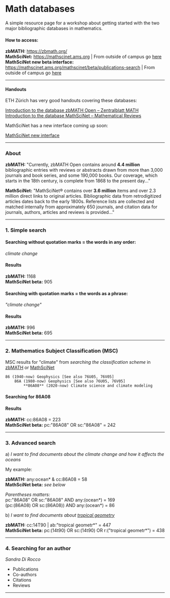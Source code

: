 # Math databases

A simple resource page for a workshop about getting started with the two major bibliographic databases in mathematics.

#### How to access:

**zbMATH:** https://zbmath.org/    
**MathSciNet:** https://mathscinet.ams.org   |   From outside of campus go [here](https://focus.lib.kth.se/login?URL=https://www.ams.org/mathscinet/)     
**MathSciNet new beta interface:** https://mathscinet.ams.org/mathscinet/beta/publications-search   |   From outside of campus go [here](https://focus.lib.kth.se/login?url=https://mathscinet.ams.org/mathscinet/beta/publications-search)

---

#### Handouts   

ETH Zürich has very good handouts covering these databases:    

[Introduction to the database zbMATH Open – Zentralblatt MATH](https://github.com/awandahl/math/blob/main/ETH_2022-03-11-ZentralblattMATH_Handout_EN.pdf)    
[Introduction to the database MathSciNet – Mathematical Reviews](https://github.com/awandahl/math/blob/main/ETH_2022-03-11-MathSciNet_Handout_EN.pdf)

MathSciNet has a new interface coming up soon:    

[MathSciNet new interface](https://www.ams.org/publications/msn-quickstart-guide.pdf)

---
### About

**zbMATH:** "Currently, zbMATH Open contains around **4.4 million** bibliographic entries with reviews or abstracts drawn from more than 3,000 journals and book series, and some 190,000 books. Our coverage, which starts in the 18th century, is complete from 1868 to the present day..."    

**MathSciNet:** "MathSciNet® contains over **3.6 million** items and over 2.3 million direct links to original articles. Bibliographic data from retrodigitized articles dates back to the early 1800s. Reference lists are collected and matched internally from approximately 650 journals, and citation data for journals, authors, articles and reviews is provided..."    

---

### 1. Simple search  

#### Searching **without** quotation marks = the words in any order:    


*climate change*    

#### Results    
**zbMATH:** 1168    
**MathSciNet beta:** 905    

#### Searching **with** quotation marks = the words as a phrase:    

*"climate change"* 

#### Results
**zbMATH:** 996    
**MathSciNet beta:** 695    

---

### 2. Mathematics Subject Classification (MSC)
MSC results for "climate" from *searching the classification scheme* in [zbMATH](https://zbmath.org/classification/) or [MathSciNet](https://mathscinet-ams-org.focus.lib.kth.se/mathscinet/beta/msc-search)    

````
86 (1940-now) Geophysics [See also 76U05, 76V05]    
	86A (1980-now) Geophysics [See also 76U05, 76V05]    
		**86A08** (2020-now) Climate science and climate modeling    
````

#### Searching for 86A08    

#### Results
**zbMATH:** cc:86A08 = 223    
**MathSciNet beta:** pc:"86A08" OR sc:"86A08" = 242  

---
### 3. Advanced search    

a) *I want to find documents about the climate change and how it affects the oceans*        

My example:    

**zbMATH:**  any:ocean* & cc:86A08  = 58    
**MathSciNet beta:** *see below*

*Parentheses matters:*    
pc:"86A08" OR sc:"86A08" AND any:(ocean*) = 169    
(pc:(86A08) OR sc:(86A08)) AND any:(ocean*) = 86    
  

b) *I want to find documents about [tropical geometry](https://en.wikipedia.org/wiki/Tropical_geometry)*

**zbMATH:** cc:14T90 | ab:"tropical geometr*" = 447    
**MathSciNet beta:** pc:(14t90) OR sc:(14t90) OR r:("tropical geometr*") = 438

---
### 4. Searching for an author    

*Sandra Di Rocco*    
- Publications
- Co-authors
- Citations
- Reviews

---
 
